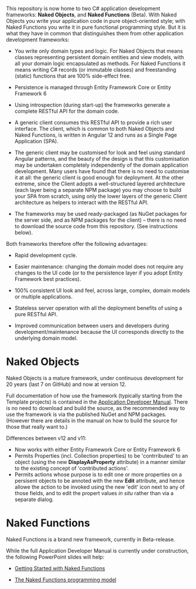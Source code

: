 This repository is now home to two C# application development frameworks: **Naked Objects**, and **Naked Functions** (Beta). With Naked Objects you write your application code in pure object-oriented style; with Naked Functions you write it in pure functional programming style.  But it is what they have in common that distinguishes them from other application development frameworks:

* You write only domain types and logic. For Naked Objects that means classes representing persistent domain entities and view models, with all your domain logic encapsulated as methods. For Naked Functions it means writing C# records (or immutable classes) and freestanding (static) functions that are 100% side-effect free. 

* Persistence is managed through Entity Framework Core or Entity Framework 6

* Using introspection (during start-up) the frameworks generate a complete RESTful API for the domain code.

* A generic client consumes this RESTful API to provide a rich user interface. The client, which is common to both Naked Objects and Naked Functions, is written in Angular 12 and runs as a Single Page Application (SPA). 

* The generic client may be customised for look and feel using standard Angular patterns, and the beauty of the design is that this customisation may be undertaken completely independently of the domain application development. Many users have found that there is no need to customise it at all: the generic client is good enough for deployment. At the other extreme, since the Client adopts a well-structured layered architecture (each layer being a separate NPM package) you may choose to build your SPA from scratch, using only the lower layers of the generic Client architecture as helpers to interact with the RESTful API.

* The frameworks may be used ready-packaged (as NuGet packages for the server side, and as NPM packages for the client) – there is no need to download the source code from this repository. (See instructions below).

Both frameworks therefore offer the following advantages:

* Rapid development cycle.

* Easier maintenance: changing the domain model does not require any changes to the UI code (or to the persistence layer if you adopt Entity Framework best practices).

* 100% consistent UI look and feel, across large, complex, domain models or multiple applications.

* Stateless server operation with all the deployment benefits of using a pure RESTful API.

* Improved communication between users and developers during development/maintenance because the UI corresponds directly to the underlying domain model.

Naked Objects
=============
Naked Objects is a mature framework, under continuous development for 20 years (last 7 on GitHub) and now at version 12.

Full documentation of how use the framework (typically starting from the Template projects) is contained in the [Application Developer Manual](https://github.com/NakedObjectsGroup/NakedObjectsFramework/blob/master/Documentation/DeveloperManual.docx).
There is no need to download and build the source, as the recommended way to use the framework is via the published NuGet and NPM packages. (However there are details in the manual on how to build the source for those that really want to.)

Differences between v12 and v11:

* Now works with either Entity Framework Core or Entity Framework 6
* Permits Properties (incl. Collection properties) to be 'contrributed' to an object (using the new **DisplayAsProperty** attribute) in a manner similar to the existing concept of 'contributed actions'.
* Permits actions whose purpose is to edit one or more properties on a persisent objects to be annoted with the new **Edit** attribute, and hence allowe the action to be invoked using the new 'edit' icon next to any of those fields, and to edit the propert values _in situ_ rather than via a separate dialog.

Naked Functions
===============

Naked Functions is a brand new framework, currently in Beta-release.

While the full Application Developer Manual is currently under construction, the following PowerPoint slides will help:

* [Getting Started with Naked Functions](https://github.com/NakedObjectsGroup/NakedObjectsFramework/blob/master/Documentation/Getting%20started%20with%20Naked%20Functions.pptx)

* [The Naked Functions programming model](https://github.com/NakedObjectsGroup/NakedObjectsFramework/blob/master/Documentation/The%20Naked%20Functions%20programming%20model.pptx)



